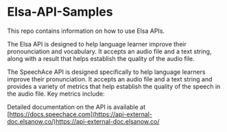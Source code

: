 # Elsa-API-Samples
This repo contains information on how to use Elsa APIs.

The Elsa API is designed to help language learner improve their pronounciation and vocabulary. It accepts an audio file and a text string, along with a result that helps establish the quality of the audio file. 

The SpeechAce API is designed specifically to help language learners improve their pronunciation. It accepts an audio file and a text string and provides a variety of metrics that help establish the quality of the speech in the audio file. Key metrics include:

Detailed documentation on the API is available at [https://docs.speechace.com](https://api-external-doc.elsanow.co/)https://api-external-doc.elsanow.co/
